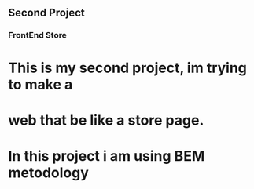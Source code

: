 ## Second Project
### FrontEnd Store
# 
# This is my second project, im trying to make a 
# web that be like a store page. 
#
# In this project i am using BEM metodology